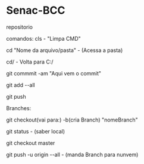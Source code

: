 # Senac-BCC

repositorio

comandos:
cls - "Limpa CMD"

cd "Nome da arquivo/pasta" - (Acessa a pasta)

cd/ - Volta para C:/

git commmit -am "Aqui vem o commit"

git add --all

git push

Branches:

git checkout(vai para:) -b(cria Branch) "nomeBranch" 

git status - (saber local)

git checkout master

git push -u origin --all - (manda Branch para nunvem)